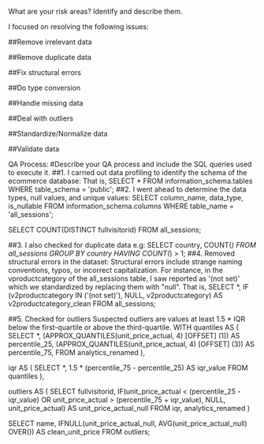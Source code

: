 What are your risk areas? Identify and describe them.

I focused on resolving the following issues:


##Remove irrelevant data

##Remove duplicate data

##Fix structural errors

##Do type conversion

##Handle missing data

##Deal with outliers

##Standardize/Normalize data

##Validate data

QA Process:
#Describe your QA process and include the SQL queries used to execute it.
##1. I carried out data profiling to identify the schema of the ecommerce database: That is, 
   SELECT *
   FROM information_schema.tables
   WHERE table_schema = 'public';
##2. I went ahead to determine the data types, null values, and unique values:
   SELECT column_name, data_type, is_nullable
   FROM information_schema.columns
   WHERE table_name = 'all_sessions';

   SELECT COUNT(DISTINCT fullvisitorid)
   FROM all_sessions;

##3. I also checked for duplicate data e.g:
   SELECT country, COUNT(*)
   FROM all_sessions
   GROUP BY country
   HAVING COUNT(*) > 1;
##4. Removed structural errors in the dataset: Structural errors include strange naming conventions, typos, or incorrect capitalization. For instance, in the vproductcategory of the all_sessions table, I saw reported as '(not set)' which we standardized by replacing them with "null". That is,
SELECT *,
IF (v2productcategory IN ('(not set)'), NULL, v2productcategory)  AS v2productcategory_clean 
FROM all_sessions;

##5. Checked for outliers
Suspected outliers are values at least 1.5 * IQR below the first-quartile or above the third-quartile. 
WITH 
quantiles AS (
  SELECT *,
    (APPROX_QUANTILES(unit_price_actual, 4) [OFFSET] (1)) AS percentile_25,
    (APPROX_QUANTILES(unit_price_actual, 4) [OFFSET] (3)) AS percentile_75,
  FROM analytics_renamed
),

iqr AS (
  SELECT *,
    1.5 * (percentile_75 - percentile_25) AS iqr_value
  FROM quantiles
),

outliers AS (
  SELECT fullvisitorid, 
    IF(unit_price_actual < (percentile_25 - iqr_value) 
       OR unit_price_actual > (percentile_75 + iqr_value), NULL, unit_price_actual) 
       AS unit_price_actual_null
  FROM iqr, analytics_renamed
)

SELECT name,
  IFNULL(unit_price_actual_null, AVG(unit_price_actual_null) OVER()) AS clean_unit_price
FROM outliers;   


